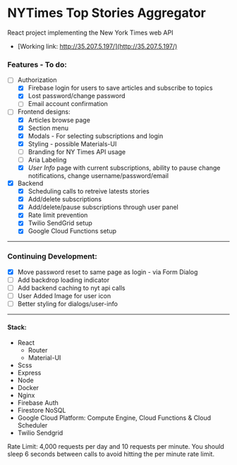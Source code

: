 # NYTimes Top Stories Aggregator
React project implementing the New York Times web API

* [Working link: http://35.207.5.197/](http://35.207.5.197/)
### Features - To do:
- [ ] Authorization
  * [x] Firebase login for users to save articles and subscribe to topics
  * [x] Lost password/change password
  * [ ] Email account confirmation
- [ ] Frontend designs:
  * [x] Articles browse page
  * [x] Section menu
  * [x] Modals - For selecting subscriptions and login
  * [x] Styling - possible Materials-UI
  * [ ] Branding for NY Times API usage
  * [ ] Aria Labeling
  * [x] _User Info_ page with current subscriptions, ability to pause change notifications, change username/password/email 
- [x] Backend
  * [x] Scheduling calls to retreive latests stories
  * [x] Add/delete subscriptions
  * [x] Add/delete/pause subscriptions through user panel
  * [x] Rate limit prevention
  * [x] Twilio SendGrid setup
  * [x] Google Cloud Functions setup
------------------------
### Continuing Development:
  * [x] Move password reset to same page as login - via Form Dialog
  * [ ] Add backdrop loading indicator 
  * [ ] Add backend caching to nyt api calls
  * [ ] User Added Image for user icon
  * [ ] Better styling for dialogs/user-info
------------------------
#### Stack:
- React
  * Router
  * Material-UI
- Scss
- Express
- Node
- Docker
- Nginx
- Firebase Auth
- Firestore NoSQL
- Google Cloud Platform: Compute Engine, Cloud Functions & Cloud Scheduler
- Twilio Sendgrid

Rate Limit: 4,000 requests per day and 10 requests per minute. You should sleep 6 seconds between calls to avoid hitting the per minute rate limit.
